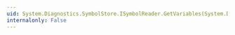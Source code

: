 ```yaml
---
uid: System.Diagnostics.SymbolStore.ISymbolReader.GetVariables(System.Diagnostics.SymbolStore.SymbolToken)
internalonly: False
---
```

